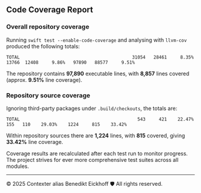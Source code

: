 ## Code Coverage Report

### Overall repository coverage

Running `swift test --enable-code-coverage` and analysing with `llvm-cov` produced the following totals:

```
TOTAL                                          31054   28461     8.35%   13766  12408     9.86%   97890   88577     9.51%
```

The repository contains **97,890** executable lines, with **8,857** lines covered (approx. **9.51%** line coverage).

### Repository source coverage

Ignoring third-party packages under `.build/checkouts`, the totals are:

```
TOTAL                                            543     421    22.47%     155   110    29.03%    1224     815    33.42%
```

Within repository sources there are **1,224** lines, with **815** covered, giving **33.42%** line coverage.

Coverage results are recalculated after each test run to monitor progress. The project strives for ever more comprehensive test suites across all modules.

---
© 2025 Contexter alias Benedikt Eickhoff 🛡️ All rights reserved.
